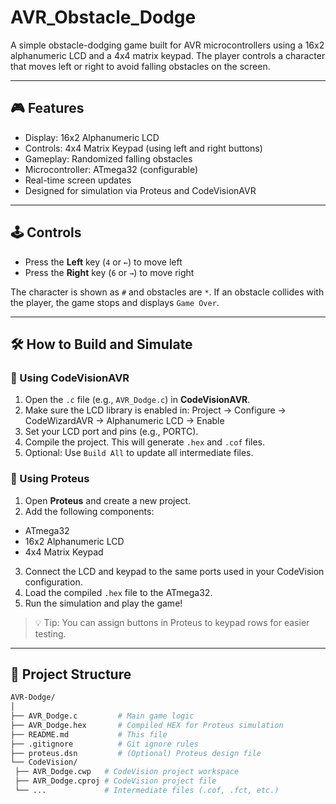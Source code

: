 # AVR_Obstacle_Dodge

A simple obstacle-dodging game built for AVR microcontrollers using a 16x2 alphanumeric LCD and a 4x4 matrix keypad. The player controls a character that moves left or right to avoid falling obstacles on the screen.

---

## 🎮 Features

- Display: 16x2 Alphanumeric LCD
- Controls: 4x4 Matrix Keypad (using left and right buttons)
- Gameplay: Randomized falling obstacles
- Microcontroller: ATmega32 (configurable)
- Real-time screen updates
- Designed for simulation via Proteus and CodeVisionAVR

---

## 🕹️ Controls

- Press the **Left** key (`4` or `←`) to move left
- Press the **Right** key (`6` or `→`) to move right

The character is shown as `#` and obstacles are `*`. If an obstacle collides with the player, the game stops and displays `Game Over`.

---

## 🛠️ How to Build and Simulate

### 🔧 Using CodeVisionAVR

1. Open the `.c` file (e.g., `AVR_Dodge.c`) in **CodeVisionAVR**.
2. Make sure the LCD library is enabled in:
Project → Configure → CodeWizardAVR → Alphanumeric LCD → Enable
3. Set your LCD port and pins (e.g., PORTC).
4. Compile the project. This will generate `.hex` and `.cof` files.
5. Optional: Use `Build All` to update all intermediate files.

### 🧪 Using Proteus

1. Open **Proteus** and create a new project.
2. Add the following components:
- ATmega32
- 16x2 Alphanumeric LCD
- 4x4 Matrix Keypad
3. Connect the LCD and keypad to the same ports used in your CodeVision configuration.
4. Load the compiled `.hex` file to the ATmega32.
5. Run the simulation and play the game!

> 💡 Tip: You can assign buttons in Proteus to keypad rows for easier testing.

---

## 📁 Project Structure

```bash
AVR-Dodge/
│
├── AVR_Dodge.c         # Main game logic
├── AVR_Dodge.hex       # Compiled HEX for Proteus simulation
├── README.md           # This file
├── .gitignore          # Git ignore rules
├── proteus.dsn         # (Optional) Proteus design file
└── CodeVision/
 ├── AVR_Dodge.cwp   # CodeVision project workspace
 ├── AVR_Dodge.cproj # CodeVision project file
 └── ...             # Intermediate files (.cof, .fct, etc.)
